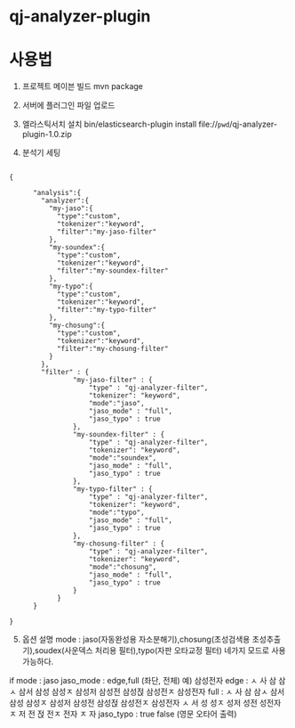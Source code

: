 # qj-analyzer-plugin



# 사용법

1) 프로젝트 메이븐 빌드
mvn package

2) 서버에 플러그인 파일 업로드


3) 엘라스틱서치 설치
bin/elasticsearch-plugin install file://`pwd`/qj-analyzer-plugin-1.0.zip

4) 분석기 세팅
<pre><code>
{

      "analysis":{
        "analyzer":{
          "my-jaso":{
            "type":"custom",
            "tokenizer":"keyword",
            "filter":"my-jaso-filter"
          },
          "my-soundex":{
            "type":"custom",
            "tokenizer":"keyword",
            "filter":"my-soundex-filter"
          },
          "my-typo":{
            "type":"custom",
            "tokenizer":"keyword",
            "filter":"my-typo-filter"
          },
          "my-chosung":{
            "type":"custom",
            "tokenizer":"keyword",
            "filter":"my-chosung-filter"
          }
        },
        "filter" : {
                "my-jaso-filter" : {
                    "type" : "qj-analyzer-filter",
                    "tokenizer": "keyword",
                    "mode":"jaso",
                    "jaso_mode" : "full",
                    "jaso_typo" : true
                },
                "my-soundex-filter" : {
                    "type" : "qj-analyzer-filter",
                    "tokenizer": "keyword",
                    "mode":"soundex",
                    "jaso_mode" : "full",
                    "jaso_typo" : true
                },
                "my-typo-filter" : {
                    "type" : "qj-analyzer-filter",
                    "tokenizer": "keyword",
                    "mode":"typo",
                    "jaso_mode" : "full",
                    "jaso_typo" : true
                },
                "my-chosung-filter" : {
                    "type" : "qj-analyzer-filter",
                    "tokenizer": "keyword",
                    "mode":"chosung",
                    "jaso_mode" : "full",
                    "jaso_typo" : true
                }
            }
      }

}
</code></pre>
5) 옵션 설명
mode : jaso(자동완성용 자소분해기),chosung(초성검색용 초성추출기),soudex(사운덱스 처리용 필터),typo(자판 오타교정 필터)  네가지 모드로 사용 가능하다.

if mode : jaso
   jaso_mode : edge,full (좌단, 전체)
   예) 삼성전자
   edge : ㅅ 사 삼 삼ㅅ 삼서 삼성 삼성ㅈ 삼성저 삼성전 삼성젅 삼성전ㅈ 삼성전자
   full : ㅅ 사 삼 삼ㅅ 삼서 삼성 삼성ㅈ 삼성저 삼성전 삼성젅 삼성전ㅈ 삼성전자 ㅅ 서 성 성ㅈ 성저 성전 성전자 ㅈ 저 전 젅 전ㅈ 전자 ㅈ 자 
   jaso_typo : true false (영문 오타어 출력)
